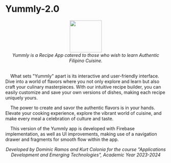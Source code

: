 # Yummly-2.0

<div align="center">
  <img src="https://i.imgur.com/kEg0N2O.png" style="display:inline-block;height:100px;">
</div>

<div align="center">
  <em>Yummly is a Recipe App catered to those who wish to learn Authentic Filipino Cuisine.</em><br><br>
</div>


&nbsp;&nbsp;&nbsp;&nbsp;What sets "Yummly" apart is its interactive and user-friendly interface. Dive into a world of flavors where you not only explore and learn but also craft your culinary masterpieces. With our intuitive recipe builder, you can easily customize and save your own versions of dishes, making each recipe uniquely yours.

&nbsp;&nbsp;&nbsp;&nbsp;The power to create and savor the authentic flavors is in your hands. Elevate your cooking experience, explore the vibrant world of cuisine, and make every meal a celebration of culture and taste.

&nbsp;&nbsp;&nbsp;&nbsp;This version of the Yummly app is developed with Firebase implementation, as well as UI improvements, making use of a navigation drawer and fragments for smooth flow within the app.

<div align="center">
  <em>Developed by Dominic Ramos and Kurt Colonia for the course "Applications Development and Emerging Technologies", Academic Year 2023-2024</em>
</div>
